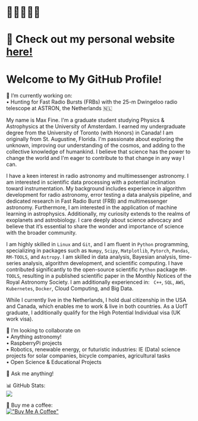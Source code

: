 <!-- steelblue, alpha=0.5, firebrick, orchid --> 

# 🧙‍♂️🐚📡💫 
# 🔗 Check out my personal website [here!](https://afinemax.github.io/afinemax1/) <br> 
# Welcome to My GitHub Profile!

🔭 I’m currently working on:<br>
•  Hunting for Fast Radio Bursts (FRBs) with the 25-m Dwingeloo radio telescope at ASTRON, the Netherlands 🇳🇱

My name is Max Fine. I'm a graduate student studying Physics & Astrophysics at the University of Amsterdam. I earned my undergraduate degree from the University of Toronto (with Honors)  in Canada! I am originally from St. Augustine, Florida. I'm passionate about exploring the unknown, improving our understanding of the cosmos, and adding to the collective knowledge of humankind. I believe that science has the power to change the world and I'm eager to contribute to that change in any way I can.<br> 

I have a keen interest in radio astronomy and multimessenger astronomy. I am interested in scientific
data processing with a potential inclination toward instrumentation. My background includes experience in algorithm development for radio astronomy, error testing a data
analysis pipeline, and dedicated research in Fast Radio Burst (FRB) and multimessenger astronomy.
Furthermore, I am interested in the application of machine learning in astrophysics. Additionally, my
curiosity extends to the realms of exoplanets and astrobiology. I care deeply about science
advocacy and believe that it’s essential to share the wonder and importance of science with the broader
community. <br> 

I am highly skilled in <code>Linux</code> and <code>Git</code>, and I am fluent in <code>Python</code> programming, specializing in packages such as <code>Numpy</code>, <code>Scipy</code>, <code>Matplotlib</code>, <code>Pytorch</code>, <code>Pandas</code>, <code>RM-TOOLS</code>, and <code>Astropy</code>. I am skilled in data analysis, Bayesian analysis, time-series analysis, algorithm development, and scientific computing. I have contributed significantly to the open-source scientific <code>Python</code> package <code>RM-TOOLS</code>, resulting in a published scientific paper in the Monthly Notices of the Royal Astronomy Society. I am additionally experienced in:  <code> C++</code>, <code>SQL</code>, <code>AWS</code>, <code>Kubernetes</code>, <code>Docker</code>, Cloud Computing, and Big Data.<br>


While I currently live in the Netherlands, I hold dual citizenship in the USA and Canada, which enables me to work & live in both countries.  As a UofT graduate, I additionally qualify for the High Potential Individual visa (UK work visa).  


<!--
🔭 I’m currently working on:<br>
•  Searching for Gamma-rays from FRBs using SWIFT/BAT & GUANO
-->

👯 I’m looking to collaborate on<br>
•  Anything astronomy!<br>
•  RaspberryPi projects<br>
•  Robotics, renewable energy, or futuristic industries: IE (Data) science projects for solar companies, bicycle companies, agricultural tasks <br>
•  Open Science & Educational Projects<br>


💬 Ask me anything!<br> 





<!--
# 🧙‍♂️🐚📡💫 About Me:

🔗 Check out my perosnal website [here!](https://afinemax.github.io/afinemax1/) <br> 

🔭 I’m currently working on:<br>        •  Searching for Gamma-rays from FRBs using SWIFT/BAT & GUANO<br><br>👯 I’m looking to collaborate on<br>        •  Anything astronomy!<br>        •  RaspberryPi projects<br>        •  Basic Algorithm trading <br><br><br>💬 Ask me about<br>        •  My research!<br>


[!["Buy Me A Coffee"](https://www.buymeacoffee.com/assets/img/custom_images/orange_img.png)](https://www.buymeacoffee.com/afinemax)
-->
📊 GitHub Stats: <br>
![](https://github-readme-streak-stats.herokuapp.com/?user=afinemax&theme=dark&hide_border=true)<br/>

💸 Buy me a coffee:<br> 
[!["Buy Me A Coffee"](https://www.buymeacoffee.com/assets/img/custom_images/orange_img.png)](https://www.buymeacoffee.com/afinemax) 


<!--
### ✍️ Random Dev Quote
![](https://quotes-github-readme.vercel.app/api?type=horizontal&theme=radical)

---
[![](https://visitcount.itsvg.in/api?id=afinemax&icon=0&color=0)](https://visitcount.itsvg.in)

<!-- Proudly created with GPRM ( https://gprm.itsvg.in ) -->
